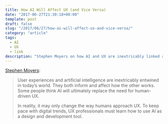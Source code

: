 ```yaml
---
title: How AI Will Affect UX (and Vice Versa)
date: "2017-06-27T21:30:18+00:00"
template: post
draft: false
slug: "/2017/06/27/how-ai-will-affect-ux-and-vice-versa/"
category: "article"
tags:
  - AI
  - UX
  - link
description: "Stephen Moyers on how AI and UX are inextricably linked and how UX professionals must learn to use AI as a design and development tool."
---
```


<a href="https://speckyboy.com/ai-will-affect-ux-vice-versa/">Stephen Moyers</a>:

<blockquote>User experiences and artificial intelligence are inextricably entwined in today’s world. They both inform and affect how the other works. Some people think AI will ultimately replace the need for human-driven UX.

In reality, it may only change the way humans approach UX. To keep pace with digital trends, UX professionals must learn how to use AI as a design and development tool.</blockquote>
